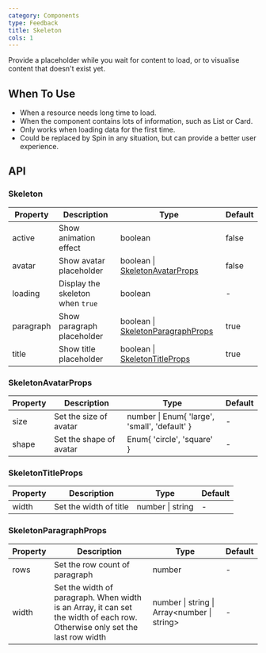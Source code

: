 ```yaml
---
category: Components
type: Feedback
title: Skeleton
cols: 1
---
```


Provide a placeholder while you wait for content to load, or to visualise content that doesn't exist yet.

## When To Use

- When a resource needs long time to load.
- When the component contains lots of information, such as List or Card.
- Only works when loading data for the first time.
- Could be replaced by Spin in any situation, but can provide a better user experience.

## API

### Skeleton

| Property | Description | Type | Default |
| --- | --- | --- | --- |
| active | Show animation effect | boolean | false |
| avatar | Show avatar placeholder | boolean \| [SkeletonAvatarProps](#SkeletonAvatarProps) | false |
| loading | Display the skeleton when `true` | boolean | - |
| paragraph | Show paragraph placeholder | boolean \| [SkeletonParagraphProps](#SkeletonParagraphProps) | true |
| title | Show title placeholder | boolean \| [SkeletonTitleProps](#SkeletonTitleProps) | true |

### SkeletonAvatarProps

| Property | Description             | Type                                          | Default |
| -------- | ----------------------- | --------------------------------------------- | ------- |
| size     | Set the size of avatar  | number \| Enum{ 'large', 'small', 'default' } | -       |
| shape    | Set the shape of avatar | Enum{ 'circle', 'square' }                    | -       |

### SkeletonTitleProps

| Property | Description            | Type             | Default |
| -------- | ---------------------- | ---------------- | ------- |
| width    | Set the width of title | number \| string | -       |

### SkeletonParagraphProps

| Property | Description | Type | Default |
| --- | --- | --- | --- |
| rows | Set the row count of paragraph | number | - |
| width | Set the width of paragraph. When width is an Array, it can set the width of each row. Otherwise only set the last row width | number \| string \| Array<number \| string> | - |
